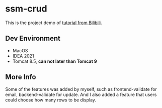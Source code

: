 # ssm-crud

This is the project demo of [tutorial from Bilibili](https://www.bilibili.com/video/BV17W411g7zP?p=1).

## Dev Environment
* MacOS
* IDEA 2021
* Tomcat 8.5, **can not later than Tomcat 9**

## More Info
Some of the features was added by myself, such as frontend-validate for email, backend-validate for update. And I also added a feature that users could choose how many rows to be display.
